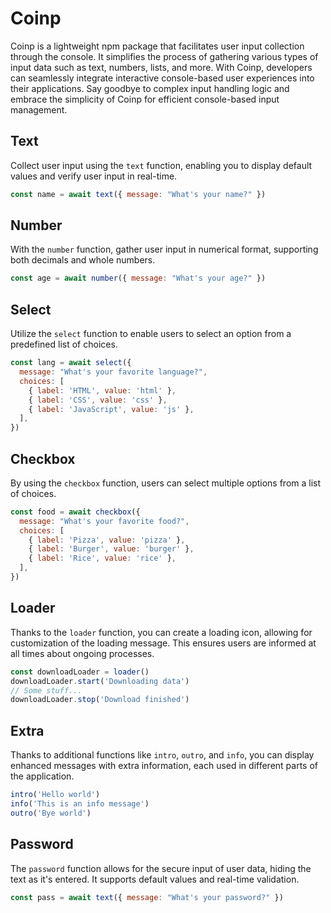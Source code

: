 # Coinp

Coinp is a lightweight npm package that facilitates user input collection through the console. It simplifies the process of gathering various types of input data such as text, numbers, lists, and more. With Coinp, developers can seamlessly integrate interactive console-based user experiences into their applications. Say goodbye to complex input handling logic and embrace the simplicity of Coinp for efficient console-based input management.

## Text

Collect user input using the `text` function, enabling you to display default values and verify user input in real-time.

```javascript
const name = await text({ message: "What's your name?" })
```

## Number

With the `number` function, gather user input in numerical format, supporting both decimals and whole numbers.

```javascript
const age = await number({ message: "What's your age?" })
```

## Select

Utilize the `select` function to enable users to select an option from a predefined list of choices.

```javascript
const lang = await select({
  message: "What's your favorite language?",
  choices: [
    { label: 'HTML', value: 'html' },
    { label: 'CSS', value: 'css' },
    { label: 'JavaScript', value: 'js' },
  ],
})
```

## Checkbox

By using the `checkbox` function, users can select multiple options from a list of choices.

```javascript
const food = await checkbox({
  message: "What's your favorite food?",
  choices: [
    { label: 'Pizza', value: 'pizza' },
    { label: 'Burger', value: 'burger' },
    { label: 'Rice', value: 'rice' },
  ],
})
```

## Loader

Thanks to the `loader` function, you can create a loading icon, allowing for customization of the loading message. This ensures users are informed at all times about ongoing processes.

```javascript
const downloadLoader = loader()
downloadLoader.start('Downloading data')
// Some stuff...
downloadLoader.stop('Download finished')
```

## Extra

Thanks to additional functions like `intro`, `outro`, and `info`, you can display enhanced messages with extra information, each used in different parts of the application.

```javascript
intro('Hello world')
info('This is an info message')
outro('Bye world')
```

## Password

The `password` function allows for the secure input of user data, hiding the text as it's entered. It supports default values and real-time validation.

```javascript
const pass = await text({ message: "What's your password?" })
```
